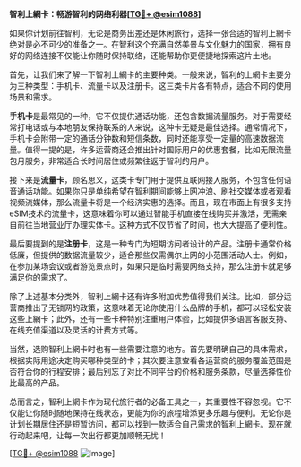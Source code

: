 **智利上網卡：畅游智利的网络利器[[TG💪+ @esim1088](https://t.me/s/esim1088)]**

如果你计划前往智利，无论是商务出差还是休闲旅行，选择一张合适的智利上網卡绝对是必不可少的准备之一。在智利这个充满自然美景与文化魅力的国家，拥有良好的网络连接不仅能让你随时保持联络，还能帮助你更便捷地探索这片土地。

首先，让我们来了解一下智利上網卡的主要种类。一般来说，智利的上網卡主要分为三种类型：手机卡、流量卡以及注册卡。这三类卡片各有特点，适合不同的使用场景和需求。

**手机卡**是最常见的一种，它不仅提供通话功能，还包含数据流量服务。对于需要经常打电话或与本地朋友保持联系的人来说，这种卡无疑是最佳选择。通常情况下，手机卡会附带一定的通话分钟数和短信条数，同时还能享受一定量的高速数据流量。值得一提的是，许多运营商还会推出针对国际用户的优惠套餐，比如无限流量包月服务，非常适合长时间居住或频繁往返于智利的用户。

接下来是**流量卡**，顾名思义，这类卡专门用于提供互联网接入服务，不包含任何语音通话功能。如果你只是单纯希望在智利期间能够上网冲浪、刷社交媒体或者观看视频流媒体，那么流量卡将是一个经济实惠的选择。而且，现在市面上有很多支持eSIM技术的流量卡，这意味着你可以通过智能手机直接在线购买并激活，无需亲自前往当地营业厅办理实体卡。这种方式不仅节省了时间，也大大提高了便利性。

最后要提到的是**注册卡**，这是一种专门为短期访问者设计的产品。注册卡通常价格低廉，但提供的数据流量较少，适合那些仅需偶尔上网的小范围活动人士。例如，在参加某场会议或者游览景点时，如果只是临时需要网络支持，那么注册卡就足够满足你的需求了。

除了上述基本分类外，智利上網卡还有许多附加优势值得我们关注。比如，部分运营商推出了无锁网的政策，这意味着无论你使用什么品牌的手机，都可以轻松安装这些上網卡；此外，还有一些卡种特别注重用户体验，比如提供多语言客服支持、在线充值渠道以及灵活的计费方式等。

当然，选购智利上網卡时也有一些需要注意的地方。首先要明确自己的具体需求，根据实际用途决定购买哪种类型的卡；其次要注意查看各运营商的服务覆盖范围是否符合你的行程安排；最后别忘了对比不同平台的价格和服务条款，尽量选择性价比最高的产品。

总而言之，智利上網卡作为现代旅行者的必备工具之一，其重要性不容忽视。它不仅能让你随时随地保持在线状态，更能为你的旅程增添更多乐趣与便利。无论你是计划长期居住还是短暂访问，都可以找到一款适合自己需求的智利上網卡。现在就行动起来吧，让每一次出行都更加顺畅无忧！

[[TG💪+ @esim1088](https://t.me/s/esim1088) ![Image](https://i.postimg.cc/4NQfJmqS/Snipaste-2025-05-13-00-14-12.png)]